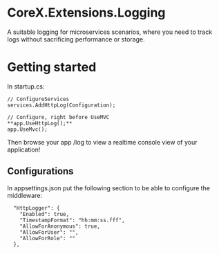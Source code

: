 # CoreX.Extensions.Logging
A suitable logging for microservices scenarios, where you need to track logs without sacrificing performance or storage. 

# Getting started
In startup.cs:
```
// ConfigureServices
services.AddHttpLog(Configuration);

// Configure, right before UseMVC
**app.UseHttpLog();**
app.UseMvc();
```

Then browse your app /log to view a realtime console view of your application!

## Configurations 
In appsettings.json put the following section to be able to configure the middleware:
```
  "HttpLogger": {
    "Enabled": true,
    "TimestampFormat": "hh:mm:ss.fff",
    "AllowForAnonymous": true,
    "AllowForUser": "",
    "AllowForRole": ""
  },
```
